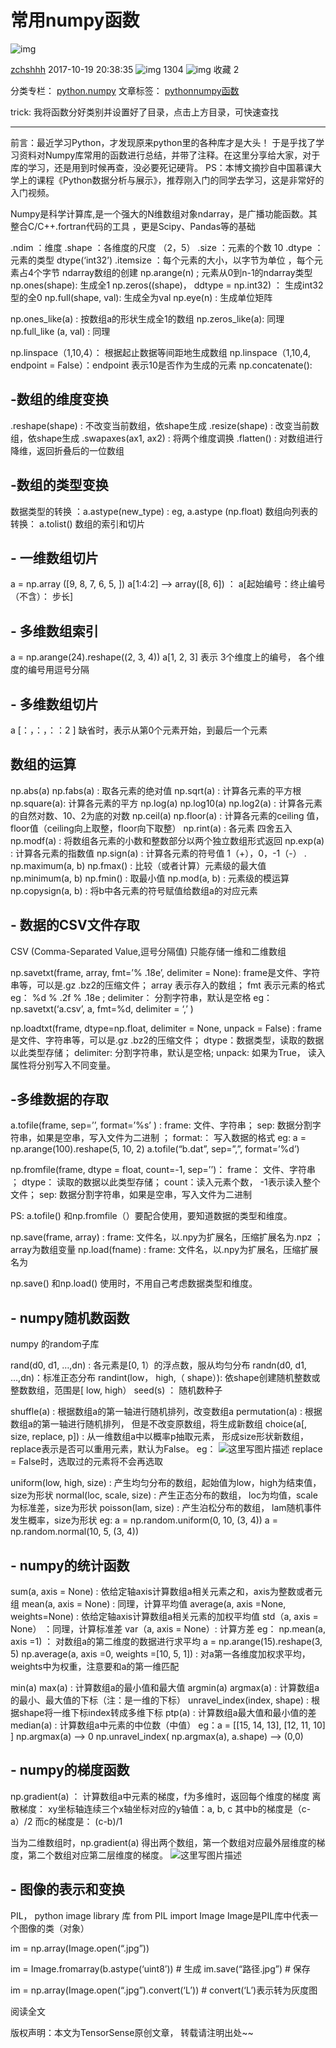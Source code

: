 # 常用numpy函数

![img](https://csdnimg.cn/release/phoenix/template/new_img/reprint.png)

[zchshhh](https://me.csdn.net/zchshhh) 2017-10-19 20:38:35 ![img](https://csdnimg.cn/release/phoenix/template/new_img/articleReadEyes.png) 1304 ![img](https://csdnimg.cn/release/phoenix/template/new_img/tobarCollect.png) 收藏 2

分类专栏： [python.numpy](https://blog.csdn.net/zchshhh/category_7236585.html) 文章标签： [python](https://so.csdn.net/so/search/s.do?q=python&t=blog&o=vip&s=&l=&f=&viparticle=)[numpy](https://so.csdn.net/so/search/s.do?q=numpy&t=blog&o=vip&s=&l=&f=&viparticle=)[函数](https://so.csdn.net/so/search/s.do?q=函数&t=blog&o=vip&s=&l=&f=&viparticle=)

trick: 我将函数分好类别并设置好了目录，点击上方目录，可快速查找

------

前言：最近学习Python，才发现原来python里的各种库才是大头！ 于是乎找了学习资料对Numpy库常用的函数进行总结，并带了注释。在这里分享给大家，对于库的学习，还是用到时候再查，没必要死记硬背。 
PS：本博文摘抄自中国慕课大学上的课程《Python数据分析与展示》，推荐刚入门的同学去学习，这是非常好的入门视频。

Numpy是科学计算库,是一个强大的N维数组对象ndarray，是广播功能函数。其整合C/C++.fortran代码的工具 ，更是Scipy、Pandas等的基础

.ndim ：维度 
.shape ：各维度的尺度 （2，5） 
.size ：元素的个数 10 
.dtype ：元素的类型 dtype(‘int32’) 
.itemsize ：每个元素的大小，以字节为单位 ，每个元素占4个字节 
ndarray数组的创建 
np.arange(n) ; 元素从0到n-1的ndarray类型 
np.ones(shape): 生成全1 
np.zeros((shape)， ddtype = np.int32) ： 生成int32型的全0 
np.full(shape, val): 生成全为val 
np.eye(n) : 生成单位矩阵

np.ones_like(a) : 按数组a的形状生成全1的数组 
np.zeros_like(a): 同理 
np.full_like (a, val) : 同理

np.linspace（1,10,4）： 根据起止数据等间距地生成数组 
np.linspace（1,10,4, endpoint = False）：endpoint 表示10是否作为生成的元素 
np.concatenate():

## -数组的维度变换

.reshape(shape) : 不改变当前数组，依shape生成 
.resize(shape) : 改变当前数组，依shape生成 
.swapaxes(ax1, ax2) : 将两个维度调换 
.flatten() : 对数组进行降维，返回折叠后的一位数组

## -数组的类型变换

数据类型的转换 ：a.astype(new_type) : eg, a.astype (np.float) 
数组向列表的转换： a.tolist() 
数组的索引和切片

## - 一维数组切片

a = np.array ([9, 8, 7, 6, 5, ]) 
a[1:4:2] –> array([8, 6]) ： a[起始编号：终止编号（不含）： 步长]

## - 多维数组索引

a = np.arange(24).reshape((2, 3, 4)) 
a[1, 2, 3] 表示 3个维度上的编号， 各个维度的编号用逗号分隔

## - 多维数组切片

a [：，：，：：2 ] 缺省时，表示从第0个元素开始，到最后一个元素

## 数组的运算

np.abs(a) np.fabs(a) : 取各元素的绝对值 
np.sqrt(a) : 计算各元素的平方根 
np.square(a): 计算各元素的平方 
np.log(a) np.log10(a) np.log2(a) : 计算各元素的自然对数、10、2为底的对数 
np.ceil(a) np.floor(a) : 计算各元素的ceiling 值， floor值（ceiling向上取整，floor向下取整） 
np.rint(a) : 各元素 四舍五入 
np.modf(a) : 将数组各元素的小数和整数部分以两个独立数组形式返回 
np.exp(a) : 计算各元素的指数值 
np.sign(a) : 计算各元素的符号值 1（+），0，-1（-） 
. 
np.maximum(a, b) np.fmax() : 比较（或者计算）元素级的最大值 
np.minimum(a, b) np.fmin() : 取最小值 
np.mod(a, b) : 元素级的模运算 
np.copysign(a, b) : 将b中各元素的符号赋值给数组a的对应元素

## - 数据的CSV文件存取

CSV (Comma-Separated Value,逗号分隔值) 只能存储一维和二维数组

np.savetxt(frame, array, fmt=’% .18e’, delimiter = None): frame是文件、字符串等，可以是.gz .bz2的压缩文件； array 表示存入的数组； fmt 表示元素的格式 eg： %d % .2f % .18e ; delimiter： 分割字符串，默认是空格 
eg： np.savetxt(‘a.csv’, a, fmt=%d, delimiter = ‘,’ )

np.loadtxt(frame, dtype=np.float, delimiter = None, unpack = False) : frame是文件、字符串等，可以是.gz .bz2的压缩文件； dtype：数据类型，读取的数据以此类型存储； delimiter: 分割字符串，默认是空格; unpack: 如果为True， 读入属性将分别写入不同变量。

## -多维数据的存取

a.tofile(frame, sep=’’, format=’%s’ ) : frame: 文件、字符串； sep: 数据分割字符串，如果是空串，写入文件为二进制 ； format:： 写入数据的格式 
eg: a = np.arange(100).reshape(5, 10, 2) 
a.tofile(“b.dat”, sep=”,”, format=’%d’)

np.fromfile(frame, dtype = float, count=-1, sep=’’)： frame： 文件、字符串 ； dtype： 读取的数据以此类型存储； count：读入元素个数， -1表示读入整个文件； sep: 数据分割字符串，如果是空串，写入文件为二进制

PS: a.tofile() 和np.fromfile（）要配合使用，要知道数据的类型和维度。

np.save(frame, array) : frame: 文件名，以.npy为扩展名，压缩扩展名为.npz ； array为数组变量 
np.load(fname) : frame: 文件名，以.npy为扩展名，压缩扩展名为

np.save() 和np.load() 使用时，不用自己考虑数据类型和维度。

## - numpy随机数函数

numpy 的random子库

rand(d0, d1, …,dn) : 各元素是[0, 1）的浮点数，服从均匀分布 
randn(d0, d1, …,dn)：标准正态分布 
randint(low， high,（ shape）): 依shape创建随机整数或整数数组，范围是[ low, high） 
seed(s) ： 随机数种子

shuffle(a) : 根据数组a的第一轴进行随机排列，改变数组a 
permutation(a) : 根据数组a的第一轴进行随机排列， 但是不改变原数组，将生成新数组 
choice(a[, size, replace, p]) : 从一维数组a中以概率p抽取元素， 形成size形状新数组，replace表示是否可以重用元素，默认为False。 
eg： ![这里写图片描述](https://img-blog.csdn.net/20170502141849923?watermark/2/text/aHR0cDovL2Jsb2cuY3Nkbi5uZXQvdTAxMTk5NTcxOQ==/font/5a6L5L2T/fontsize/400/fill/I0JBQkFCMA==/dissolve/70/gravity/SouthEast)
replace = False时，选取过的元素将不会再选取

uniform(low, high, size) : 产生均匀分布的数组，起始值为low，high为结束值，size为形状 
normal(loc, scale, size) : 产生正态分布的数组， loc为均值，scale为标准差，size为形状 
poisson(lam, size) : 产生泊松分布的数组， lam随机事件发生概率，size为形状 
eg: a = np.random.uniform(0, 10, (3, 4)) a = np.random.normal(10, 5, (3, 4))

## - numpy的统计函数

sum(a, axis = None) : 依给定轴axis计算数组a相关元素之和，axis为整数或者元组 
mean(a, axis = None) : 同理，计算平均值 
average(a, axis =None, weights=None) : 依给定轴axis计算数组a相关元素的加权平均值 
std（a, axis = None） ：同理，计算标准差 
var（a, axis = None）: 计算方差 
eg： np.mean(a, axis =1) ： 对数组a的第二维度的数据进行求平均 
a = np.arange(15).reshape(3, 5) 
np.average(a, axis =0, weights =[10, 5, 1]) : 对a第一各维度加权求平均，weights中为权重，注意要和a的第一维匹配

min(a) max(a) : 计算数组a的最小值和最大值 
argmin(a) argmax(a) : 计算数组a的最小、最大值的下标（注：是一维的下标） 
unravel_index(index, shape) : 根据shape将一维下标index转成多维下标 
ptp(a) : 计算数组a最大值和最小值的差 
median(a) : 计算数组a中元素的中位数（中值） 
eg：a = [[15, 14, 13], 
[12, 11, 10] ] 
np.argmax(a) –> 0 
np.unravel_index( np.argmax(a), a.shape) –> (0,0)

## - numpy的梯度函数

np.gradient(a) ： 计算数组a中元素的梯度，f为多维时，返回每个维度的梯度 
离散梯度： xy坐标轴连续三个x轴坐标对应的y轴值：a, b, c 其中b的梯度是（c-a）/2 
而c的梯度是： (c-b)/1

当为二维数组时，np.gradient(a) 得出两个数组，第一个数组对应最外层维度的梯度，第二个数组对应第二层维度的梯度。 
![这里写图片描述](https://img-blog.csdn.net/20170502141933439?watermark/2/text/aHR0cDovL2Jsb2cuY3Nkbi5uZXQvdTAxMTk5NTcxOQ==/font/5a6L5L2T/fontsize/400/fill/I0JBQkFCMA==/dissolve/70/gravity/SouthEast)

## - 图像的表示和变换

PIL， python image library 库 
from PIL import Image 
Image是PIL库中代表一个图像的类（对象）

im = np.array(Image.open(“.jpg”))

im = Image.fromarray(b.astype(‘uint8’)) # 生成 
im.save(“路径.jpg”) # 保存

im = np.array(Image.open(“.jpg”).convert(‘L’)) # convert(‘L’)表示转为灰度图

阅读全文

版权声明：本文为TensorSense原创文章， 转载请注明出处~~